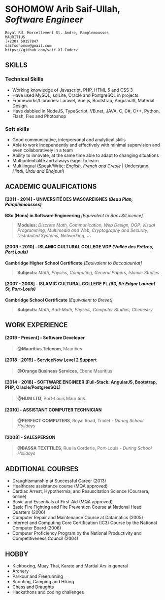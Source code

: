 # SOHOMOW Arib Saif-Ullah, *Software Engineer*
```
Royal Rd. Morcellement St. Andre, Pamplemousses
MAURITIUS
(+230) 59157847
saifsohomow@gmail.com
https://github.com/saif-XI-Coderz
```

## SKILLS
### Technical Skills
- Working knowledge of Javascript, PHP, HTML 5 and CSS 3
- Have used MySQL, sqlLite, Oracle and PostgreSQL in projects
- Frameworks/Librairies: Laravel, Vue.js, Bootstrap, AngularJS, Material Design.
- Have dabbled in NodeJS, TypeScript, VB.net, JAVA, C, C#, C++, Python, Flash, Flex and Photoshop

### Soft skills
- Good communicative, interpersonal and analytical skills
- Able to work independently and effectively with minimal supervision and even collaboratively in a team
- Ability to innovate, at the same time able to adapt to changing situations
- Multipotentialite and always eager to learn
- Multilingual (Speak/Write: *English, French and Creole* | Understand: *Hindi, Urdu and Bhojpuri*)

## ACADEMIC QUALIFICATIONS

#### [2011 - 2014] - UNIVERSITÉ DES MASCAREIGNES *(Beau Plan, Pamplemousses)*

**BSc (Hons) in Software Engineering** *[Equivalent to Bac+3/Licence]*
> **Modules:** *Discrete Math, Communication, Web Design, OOP, Visual Programming, Multimedia and Web, Cryptography and Security, Distributed Systems, Networking*, **...** 

#### [2009 - 2010] - ISLAMIC CULTURAL COLLEGE VDP *(Vallée des Prêtres, Port Louis)*

**Cambridge Higher School Certificate** *[Equivalent to Baccalauréat]*
>**Subjects:** *Math, Physics, Computing, General Papers, Islamic Studies*

#### [2007 - 2008] - ISLAMIC CULTURAL COLLEGE PL *(60, Sir Edgar Laurent St, Port-Louis)*

**Cambridge School Certificate** *[Equivalent to Brevet]*
> **Subjects:** *Math, Add-Math, Physics, Computer Studies, Chemistry*

## WORK EXPERIENCE
#### [2019 - Present] - Software Developer
> **@Mauritius Telecom**, Mauritius

#### [2018 - 2019] - ServiceNow Level 2 Support
> **@Orange Business Services**, Ebene Mauritius

#### [2014 - 2018] - SOFTWARE ENGINEER [Full-Stack: AngularJS, Bootstrap, PHP, Oracle/PostgresSQL]
> **@HDM LTD**, Port-Louis Mauritius

#### [2010] - ASSISTANT COMPUTER TECHNICIAN
> **@PERFECT COMPUTERS**, Royal Road,  Triolet - *During School Holidays*

#### [2008] - SALESPERSON
> **@BASSA TEXTTILES**, Rue la Corderie, Port-Louis - *During School Holidays*

## ADDITIONAL COURSES 
- Draughtsmanship at Successful Career (2013)
- Healthcare assistance course (MQA approved)
- Cardiac Arrest, Hypothermia, and Resuscitation Science (Coursera, online)
- Basic and Essentials of First-Aid (MQA approved)
- Basic Fire Fighting and Fire Prevention Course at National Head Quarters (2006)
- Computer Repair and Maintenance Course at Datamatics (2005)
- Internet and Computing Core Certification (IC3) Course by the National Computer Board (2006)
- Computer Proficiency Program by the National Productivity and Competitiveness Council (2004)

## HOBBY
- Kickboxing, Muay Thai, Karate and Martial Ars in general
- Archery
- Parkour and Freerunning
- Scouting, Camping and Hiking
- Chess and Draughts
- Hackathons and coding challenges
